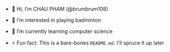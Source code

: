 - 👋 Hi, I’m CHAU PHAM (@brumbrum108)
- 👀 I’m interested in playing badminton
- 🌱 I’m currently learning computer science

- ⚡ Fun fact: This is a bare-bones `README.md`. I'll spruce it up later

<!---
brumbrum108/brumbrum108 is a ✨ special ✨ repository because its `README.md` (this file) appears on your GitHub profile.
You can click the Preview link to take a look at your changes.
--->
